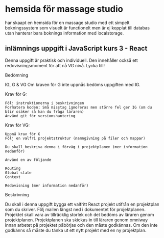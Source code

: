 # hemsida för  massage studio
har skaapt en hemsida för en massage studio med ett simpelt bokningssystem som visuelt är functionelt men är ej kopplat till databas utan hanterar bara boknings information med localstorage. 

## inlämnings uppgift i JavaScript kurs 3 - React 
Denna uppgift är praktisk och individuell. Den innehåller också ett redovisningsmoment för att nå VG nivå. Lycka till!

Bedömning

IG, G & VG
Om kraven för G inte uppnås bedöms uppgiften med IG.

Krav för G:

    Följ instruktionerna i beskrivningen
    Formatera koden: Små misstag ignoreras men större fel ger IG (om du blir osäker så kan du fråga läraren)
    Använd git för versionshantering

Krav för VG:

    Uppnå krav för G
    Följ en valfri projektstruktur (namngivning på filer och mappar)

    Du skall beskriva denna i förväg i projektplanen (mer information nedanför)

    Använd en av följande

    Routing
    Global state
    Context

    Redovisning (mer information nedanför)



Beskrivning

Du skall i denna uppgift bygga ett valfritt React projekt utifrån en projektplan som du skriver. Följ mallen längst ned i dokumentet för projektplanen. Projektet skall vara av tillräcklig storlek och det bedöms av läraren genom projektplanen. Projektplanen ska skickas in till läraren genom omniway innan arbetet på projektet påbörjas och den måste godkännas. Om den inte godkänns så måste du tänka ut ett nytt projekt med en ny projektplan.
